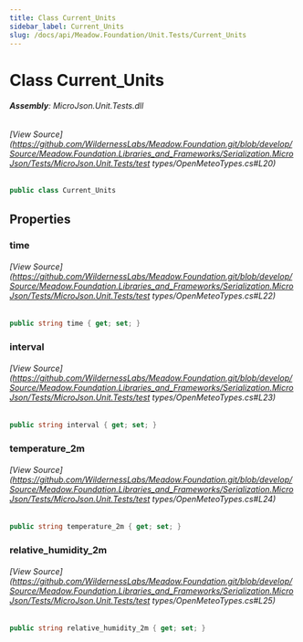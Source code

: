 ```yaml
---
title: Class Current_Units
sidebar_label: Current_Units
slug: /docs/api/Meadow.Foundation/Unit.Tests/Current_Units
---
```

# Class Current_Units


###### **Assembly**: MicroJson.Unit.Tests.dll
###### [View Source](https://github.com/WildernessLabs/Meadow.Foundation.git/blob/develop/Source/Meadow.Foundation.Libraries_and_Frameworks/Serialization.MicroJson/Tests/MicroJson.Unit.Tests/test types/OpenMeteoTypes.cs#L20)
```csharp title="Declaration"
public class Current_Units
```
## Properties
### time

###### [View Source](https://github.com/WildernessLabs/Meadow.Foundation.git/blob/develop/Source/Meadow.Foundation.Libraries_and_Frameworks/Serialization.MicroJson/Tests/MicroJson.Unit.Tests/test types/OpenMeteoTypes.cs#L22)
```csharp title="Declaration"
public string time { get; set; }
```
### interval

###### [View Source](https://github.com/WildernessLabs/Meadow.Foundation.git/blob/develop/Source/Meadow.Foundation.Libraries_and_Frameworks/Serialization.MicroJson/Tests/MicroJson.Unit.Tests/test types/OpenMeteoTypes.cs#L23)
```csharp title="Declaration"
public string interval { get; set; }
```
### temperature_2m

###### [View Source](https://github.com/WildernessLabs/Meadow.Foundation.git/blob/develop/Source/Meadow.Foundation.Libraries_and_Frameworks/Serialization.MicroJson/Tests/MicroJson.Unit.Tests/test types/OpenMeteoTypes.cs#L24)
```csharp title="Declaration"
public string temperature_2m { get; set; }
```
### relative_humidity_2m

###### [View Source](https://github.com/WildernessLabs/Meadow.Foundation.git/blob/develop/Source/Meadow.Foundation.Libraries_and_Frameworks/Serialization.MicroJson/Tests/MicroJson.Unit.Tests/test types/OpenMeteoTypes.cs#L25)
```csharp title="Declaration"
public string relative_humidity_2m { get; set; }
```
